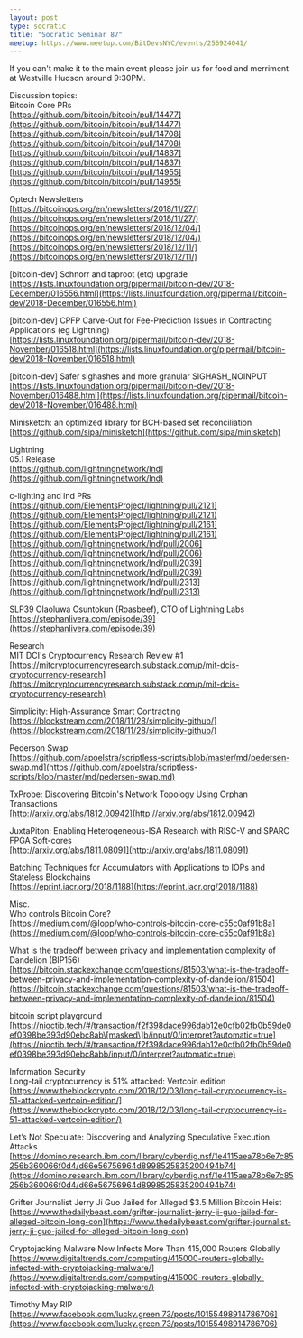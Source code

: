 ```yaml
---
layout: post
type: socratic
title: "Socratic Seminar 87"
meetup: https://www.meetup.com/BitDevsNYC/events/256924041/
---
```


If you can't make it to the main event please join us for food and merriment at Westville Hudson around 9:30PM.

Discussion topics:  
Bitcoin Core PRs  
[https://github.com/bitcoin/bitcoin/pull/14477](https://github.com/bitcoin/bitcoin/pull/14477)  
[https://github.com/bitcoin/bitcoin/pull/14708](https://github.com/bitcoin/bitcoin/pull/14708)  
[https://github.com/bitcoin/bitcoin/pull/14837](https://github.com/bitcoin/bitcoin/pull/14837)  
[https://github.com/bitcoin/bitcoin/pull/14955](https://github.com/bitcoin/bitcoin/pull/14955)

Optech Newsletters  
[https://bitcoinops.org/en/newsletters/2018/11/27/](https://bitcoinops.org/en/newsletters/2018/11/27/)  
[https://bitcoinops.org/en/newsletters/2018/12/04/](https://bitcoinops.org/en/newsletters/2018/12/04/)  
[https://bitcoinops.org/en/newsletters/2018/12/11/](https://bitcoinops.org/en/newsletters/2018/12/11/)

\[bitcoin-dev\] Schnorr and taproot (etc) upgrade  
[https://lists.linuxfoundation.org/pipermail/bitcoin-dev/2018-December/016556.html](https://lists.linuxfoundation.org/pipermail/bitcoin-dev/2018-December/016556.html)

\[bitcoin-dev\] CPFP Carve-Out for Fee-Prediction Issues in Contracting Applications (eg Lightning)  
[https://lists.linuxfoundation.org/pipermail/bitcoin-dev/2018-November/016518.html](https://lists.linuxfoundation.org/pipermail/bitcoin-dev/2018-November/016518.html)

\[bitcoin-dev\] Safer sighashes and more granular SIGHASH\_NOINPUT  
[https://lists.linuxfoundation.org/pipermail/bitcoin-dev/2018-November/016488.html](https://lists.linuxfoundation.org/pipermail/bitcoin-dev/2018-November/016488.html)

Minisketch: an optimized library for BCH-based set reconciliation  
[https://github.com/sipa/minisketch](https://github.com/sipa/minisketch)

Lightning  
05.1 Release  
[https://github.com/lightningnetwork/lnd](https://github.com/lightningnetwork/lnd)

c-lighting and lnd PRs  
[https://github.com/ElementsProject/lightning/pull/2121](https://github.com/ElementsProject/lightning/pull/2121)  
[https://github.com/ElementsProject/lightning/pull/2161](https://github.com/ElementsProject/lightning/pull/2161)  
[https://github.com/lightningnetwork/lnd/pull/2006](https://github.com/lightningnetwork/lnd/pull/2006)  
[https://github.com/lightningnetwork/lnd/pull/2039](https://github.com/lightningnetwork/lnd/pull/2039)  
[https://github.com/lightningnetwork/lnd/pull/2313](https://github.com/lightningnetwork/lnd/pull/2313)

SLP39 Olaoluwa Osuntokun (Roasbeef), CTO of Lightning Labs  
[https://stephanlivera.com/episode/39](https://stephanlivera.com/episode/39)

Research  
MIT DCI's Cryptocurrency Research Review #1  
[https://mitcryptocurrencyresearch.substack.com/p/mit-dcis-cryptocurrency-research](https://mitcryptocurrencyresearch.substack.com/p/mit-dcis-cryptocurrency-research)

Simplicity: High-Assurance Smart Contracting  
[https://blockstream.com/2018/11/28/simplicity-github/](https://blockstream.com/2018/11/28/simplicity-github/)

Pederson Swap  
[https://github.com/apoelstra/scriptless-scripts/blob/master/md/pedersen-swap.md](https://github.com/apoelstra/scriptless-scripts/blob/master/md/pedersen-swap.md)

TxProbe: Discovering Bitcoin's Network Topology Using Orphan Transactions  
[http://arxiv.org/abs/1812.00942](http://arxiv.org/abs/1812.00942)

JuxtaPiton: Enabling Heterogeneous-ISA Research with RISC-V and SPARC FPGA Soft-cores  
[http://arxiv.org/abs/1811.08091](http://arxiv.org/abs/1811.08091)

Batching Techniques for Accumulators with Applications to IOPs and Stateless Blockchains  
[https://eprint.iacr.org/2018/1188](https://eprint.iacr.org/2018/1188)

Misc.  
Who controls Bitcoin Core?  
[https://medium.com/@lopp/who-controls-bitcoin-core-c55c0af91b8a](https://medium.com/@lopp/who-controls-bitcoin-core-c55c0af91b8a)

What is the tradeoff between privacy and implementation complexity of Dandelion (BIP156)  
[https://bitcoin.stackexchange.com/questions/81503/what-is-the-tradeoff-between-privacy-and-implementation-complexity-of-dandelion/81504](https://bitcoin.stackexchange.com/questions/81503/what-is-the-tradeoff-between-privacy-and-implementation-complexity-of-dandelion/81504)

bitcoin script playground  
[https://nioctib.tech/#/transaction/f2f398dace996dab12e0cfb02fb0b59de0ef0398be393d90ebc8ab\[masked\]b/input/0/interpret?automatic=true](https://nioctib.tech/#/transaction/f2f398dace996dab12e0cfb02fb0b59de0ef0398be393d90ebc8abb/input/0/interpret?automatic=true)

Information Security  
Long-tail cryptocurrency is 51% attacked: Vertcoin edition  
[https://www.theblockcrypto.com/2018/12/03/long-tail-cryptocurrency-is-51-attacked-vertcoin-edition/](https://www.theblockcrypto.com/2018/12/03/long-tail-cryptocurrency-is-51-attacked-vertcoin-edition/)

Let’s Not Speculate: Discovering and Analyzing Speculative Execution Attacks  
[https://domino.research.ibm.com/library/cyberdig.nsf/1e4115aea78b6e7c85256b360066f0d4/d66e56756964d8998525835200494b74](https://domino.research.ibm.com/library/cyberdig.nsf/1e4115aea78b6e7c85256b360066f0d4/d66e56756964d8998525835200494b74)

Grifter Journalist Jerry Ji Guo Jailed for Alleged $3.5 Million Bitcoin Heist  
[https://www.thedailybeast.com/grifter-journalist-jerry-ji-guo-jailed-for-alleged-bitcoin-long-con](https://www.thedailybeast.com/grifter-journalist-jerry-ji-guo-jailed-for-alleged-bitcoin-long-con)

Cryptojacking Malware Now Infects More Than 415,000 Routers Globally  
[https://www.digitaltrends.com/computing/415000-routers-globally-infected-with-cryptojacking-malware/](https://www.digitaltrends.com/computing/415000-routers-globally-infected-with-cryptojacking-malware/)

Timothy May RIP  
[https://www.facebook.com/lucky.green.73/posts/10155498914786706](https://www.facebook.com/lucky.green.73/posts/10155498914786706)
